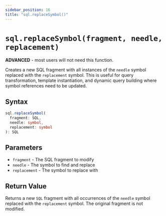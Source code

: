 ```yaml
---
sidebar_position: 16
title: "sql.replaceSymbol()"
---
```


# `sql.replaceSymbol(fragment, needle, replacement)`

**ADVANCED** - most users will not need this function.

Creates a new SQL fragment with all instances of the `needle` symbol replaced
with the `replacement` symbol. This is useful for query transformation, template
instantiation, and dynamic query building where symbol references need to be
updated.

## Syntax

```typescript
sql.replaceSymbol(
  fragment: SQL,
  needle: symbol,
  replacement: symbol
): SQL
```

## Parameters

- `fragment` - The SQL fragment to modify
- `needle` - The symbol to find and replace
- `replacement` - The symbol to replace with

## Return Value

Returns a new `SQL` fragment with all occurrences of the `needle` symbol
replaced with the `replacement` symbol. The original fragment is not modified.
